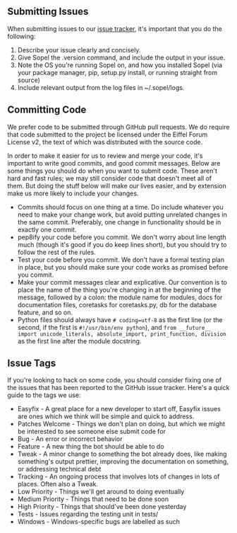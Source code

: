 Submitting Issues
-----------------

When submitting issues to our
[issue tracker](https://github.com/sopel-irc/sopel/issues), it's important
that you do the following:

1. Describe your issue clearly and concisely.
2. Give Sopel the .version command, and include the output in your issue.
3. Note the OS you're running Sopel on, and how you installed Sopel (via your
package manager, pip, setup.py install, or running straight from source)
4. Include relevant output from the log files in ~/.sopel/logs.

Committing Code
---------------
We prefer code to be submitted through GitHub pull requests. We do require that
code submitted to the project be licensed under the Eiffel Forum License v2,
the text of which was distributed with the source code.

In order to make it easier for us to review and merge your code, it's important
to write good commits, and good commit messages. Below are some things you
should do when you want to submit code. These aren't hard and fast rules; we
may still consider code that doesn't meet all of them. But doing the stuff
below will make our lives easier, and by extension make us more likely to
include your changes.

* Commits should focus on one thing at a time. Do include whatever you need to
  make your change work, but avoid putting unrelated changes in the same commit.
  Preferably, one change in functionality should be in exactly one commit.
* pep8ify your code before you commit. We don't worry about line length much
  (though it's good if you do keep lines short), but you should try to follow
  the rest of the rules.
* Test your code before you commit. We don't have a formal testing plan in
  place, but you should make sure your code works as promised before you commit.
* Make your commit messages clear and explicative. Our convention is to place
  the name of the thing you're changing in at the beginning of the
  message, followed by a colon: the module name for modules, docs for documentation files,
  coretasks for coretasks.py, db for the database feature, and so on.
* Python files should always have `# coding=utf-8` as the first line (or the
  second, if the first is `#!/usr/bin/env python`), and
  `from __future__ import unicode_literals, absolute_import, print_function, division` as the first line after the module
  docstring.

Issue Tags
----------
If you're looking to hack on some code, you should consider fixing one of the
issues that has been reported to the GitHub issue tracker. Here's a quick guide
to the tags we use:

* Easyfix           - A great place for a new developer to start off, Easyfix
                      issues are ones which we think will be simple and quick
                      to address.
* Patches Welcome   - Things we don't plan on doing, but which we might be
                      interested to see someone else submit code for
* Bug               - An error or incorrect behavior
* Feature           - A new thing the bot should be able to do
* Tweak             - A minor change to something the bot already does, like
                      making something's output prettier, improving the
                      documentation on something, or addressing technical debt
* Tracking          - An ongoing process that involves lots of changes in lots
                      of places. Often also a Tweak.
* Low Priority      - Things we'll get around to doing eventually
* Medium Priority   - Things that need to be done soon
* High Priority     - Things that should've been done yesterday
* Tests             - Issues regarding the testing unit in tests/
* Windows           - Windows-specific bugs are labelled as such
